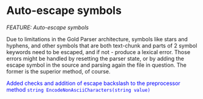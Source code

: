 # Auto-escape symbols
_FEATURE: Auto-escape symbols_

Due to limitations in the Gold Parser architecture, symbols like stars and hyphens, and other symbols that are both text-chunk and parts of 2 symbol keywords need to be escaped, and if not - produce a lexical error. Those errors might be handled by resetting the parser state, or by adding the escape symbol in the source and parsing again the file in question. The former is the superior method, of course.

<span style="color:blue">Added checks and addition of escape backslash to the preprocessor method ```string EncodeNonAsciiCharacters(string value)```</span>
